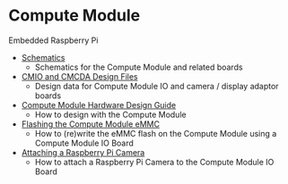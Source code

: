 # Compute Module

Embedded Raspberry Pi

- [Schematics](schematics.md)
    - Schematics for the Compute Module and related boards
- [CMIO and CMCDA Design Files](designfiles.md)
    - Design data for Compute Module IO and camera / display adaptor boards
- [Compute Module Hardware Design Guide](cm-designguide.md)
    - How to design with the Compute Module
- [Flashing the Compute Module eMMC](cm-emmc-flashing.md)
    - How to (re)write the eMMC flash on the Compute Module using a Compute Module IO Board
- [Attaching a Raspberry Pi Camera](cmio-camera.md) 
    - How to attach a Raspberry Pi Camera to the Compute Module IO Board
